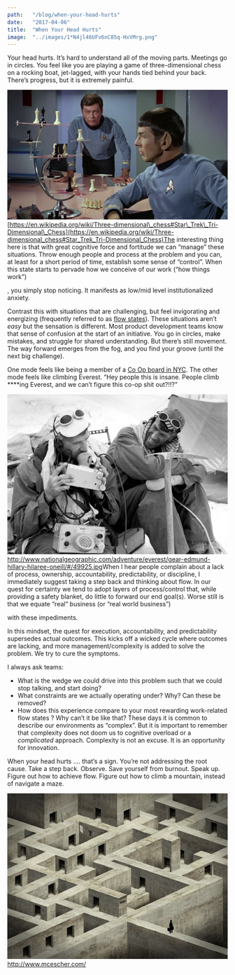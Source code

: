 ```yaml
---
path:	"/blog/when-your-head-hurts"
date:	"2017-04-06"
title:	"When Your Head Hurts"
image:	"../images/1*N4jl46UFv6nC85q-HxVMrg.png"
---
```


Your head hurts. It’s hard to understand all of the moving parts. Meetings go in circles. You feel like you are playing a game of three-dimensional chess on a rocking boat, jet-lagged, with your hands tied behind your back. There’s progress, but it is extremely painful.

![](../images/1*N4jl46UFv6nC85q-HxVMrg.png)[https://en.wikipedia.org/wiki/Three-dimensional\_chess#Star\_Trek\_Tri-Dimensional\_Chess](https://en.wikipedia.org/wiki/Three-dimensional_chess#Star_Trek_Tri-Dimensional_Chess)The interesting thing here is that with great cognitive force and fortitude we can “manage” these situations. Throw enough people and process at the problem and you can, at least for a short period of time, establish some sense of “control”. When this state starts to pervade how we conceive of our work (“how things work”)

, you simply stop noticing. It manifests as low/mid level institutionalized anxiety.

Contrast this with situations that are challenging, but feel invigorating and energizing (frequently referred to as [flow states](https://en.wikipedia.org/wiki/Flow_%28psychology%29)). These situations aren’t *easy* but the sensation is different. Most product development teams know that sense of confusion at the start of an initiative. You go in circles, make mistakes, and struggle for shared understanding. But there’s still movement. The way forward emerges from the fog, and you find your groove (until the next big challenge).

One mode feels like being a member of a [Co Op board in NYC](https://www.habitatmag.com/Publication-Content/2010/2010-May/Web-Exclusives/Bad-Boards-Co-op-Horror-Stories). The other mode feels like climbing Everest. “Hey people this is insane. People climb ****ing Everest, and we can’t figure this co-op shit out?!!?”

![](../images/1*R7TpmJCS-0BC4e-jOKlKMA.png)<http://www.nationalgeographic.com/adventure/everest/gear-edmund-hillary-hilaree-oneill/#/49925.jpg>When I hear people complain about a lack of process, ownership, accountability, predictability, or discipline, I immediately suggest taking a step back and thinking about flow. In our quest for certainty we tend to adopt layers of process/control that, while providing a safety blanket, do little to forward our end goal(s). Worse still is that we equate “real” business (or “real world business”)

 with these impediments.

In this mindset, the quest for execution, accountability, and predictability supersedes actual outcomes. This kicks off a wicked cycle where outcomes are lacking, and more management/complexity is added to solve the problem. We try to cure the symptoms.

I always ask teams:

* What is the wedge we could drive into this problem such that we could stop talking, and start doing?
* What constraints are we actually operating under? Why? Can these be removed?
* How does this experience compare to your most rewarding work-related flow states ? Why can’t it be like that?
These days it is common to describe our environments as “complex”. But it is important to remember that complexity does not doom us to cognitive overload or a *complicated* approach. Complexity is not an excuse. It is an opportunity for innovation.

When your head hurts …. that’s a sign. You’re not addressing the root cause. Take a step back. Observe. Save yourself from burnout. Speak up. Figure out how to achieve flow. Figure out how to climb a mountain, instead of navigate a maze.

![](../images/1*jZKeLvB24rRjoBJMLERYUw.png)<http://www.mcescher.com/>